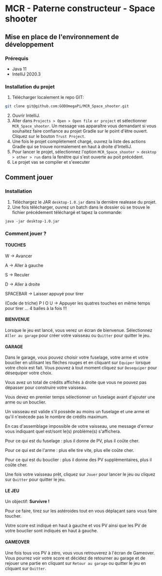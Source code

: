 # MCR - Paterne constructeur - Space shooter

## Mise en place de l'environnement de développement
### Prérequis
* Java 11
* IntelliJ 2020.3

### Installation du projet
1) Télécharger localement le repo GIT:
```bash
git clone git@github.com:GODOmegaPi/MCR_Space_shooter.git
```
2) Ouvrir IntelliJ.
3) Aller dans `Projects > Open > Open file or project` et sélectionner `MCR_Space_shooter`.
Un message vas apparaître vous demandant si vous souhaitez faire confiance au projet Gradle sur le point d'être ouvert. Cliquez sur le bouton `Trust Project`.
4) Une fois le projet complètement chargé, ouvrez la liste des actions Gradle qui se trouve normalement en haut à droite d'IntelliJ.
5) Pour lancer le projet, sélectionnez l'option `MCR_Space_shooter > desktop > other > run` dans la fenêtre qui s'est ouverte au poit précédent.
6) Le projet vas se compiler et s'executer

## Comment jouer
### Installation
1) Téléchargez le JAR `desktop-1.0.jar` dans la dernière realease du projet.
2) Une fois télécharger, ouvrez un batch dans le dossier où se trouve le fichier précédement téléchargé et tapez la commande:
```batch
java -jar desktop-1.0.jar
```
### Comment jouer ?
#### TOUCHES
W -> Avancer

A -> Aller à gauche

S -> Reculer

D -> Aller à droite

SPACEBAR -> Laisser appuyé pour tirer

(Code de triche)
P I O U -> Appuyer les quatres touches en même temps pour tirer ... 4 balles à la fois !!!

#### BIENVENUE
Lorsque le jeu est lancé, vous verez un écran de bienvenue. Sélectionnez `Aller au garage` pour créer votre vaisseau ou `Quitter` pour quitter le jeu.

#### GARAGE
Dans le garage, vous pouvez choisir votre fuselage, votre arme et votre bouclier en utilisant les flèches rouges et en cliquant sur `Equiper` lorsque votre choix est fait. Vous pouvez à tout moment cliquez sur `Desequiper` pour désequiper votre choix.

Vous avez un total de crédits affichés à droite que vous ne pouvez pas dépasser pour construire votre vaisseau.

Vous devez en premier temps sélectionner un fuselage avant d'ajouter une arme ou un bouclier.

Un vaisseau est valide s'il possède au moins un fuselage et une arme et qu'il n'exècede pas le nombre de crédits maximum.

En cas d'assemblage impossible de votre vaisseau, une message d'erreur vous indiquant quel est/sont le(s) problème(s) s'affichera.

Pour ce qui est du fuselage : plus il donne de PV, plus il coûte cher.

Pour ce qui est de l'arme   : plus elle tire vite, plus elle coûte cher.

Pour ce qui est du bouclier : plus il donne des PV supplémentaires, plus il coûte cher.

Une fois votre vaisseau prêt, cliquez sur `Jouer` pour lancer le jeu ou cliquez sur `Quitter` pour quitter le jeu.

#### LE JEU
Un objectif: **Survivre !**

Pour ce faire, tirez sur les astéroides tout en vous déplaçant sans vous faire toucher.

Votre score est indiqué en haut à gauche et vos PV ainsi que les PV de votre bouclier sont indiqués en haut à gauche.

#### GAMEOVER
Une fois tous vos PV à zéro, vous vous retrouverez à l'écran de Gameover. Vous pourrez voir votre score et décidez de retourner au garage et de rejouer une partie en cliquant sur `Retour au garage` ou quitter le jeu en cliquant sur `Quitter`.
